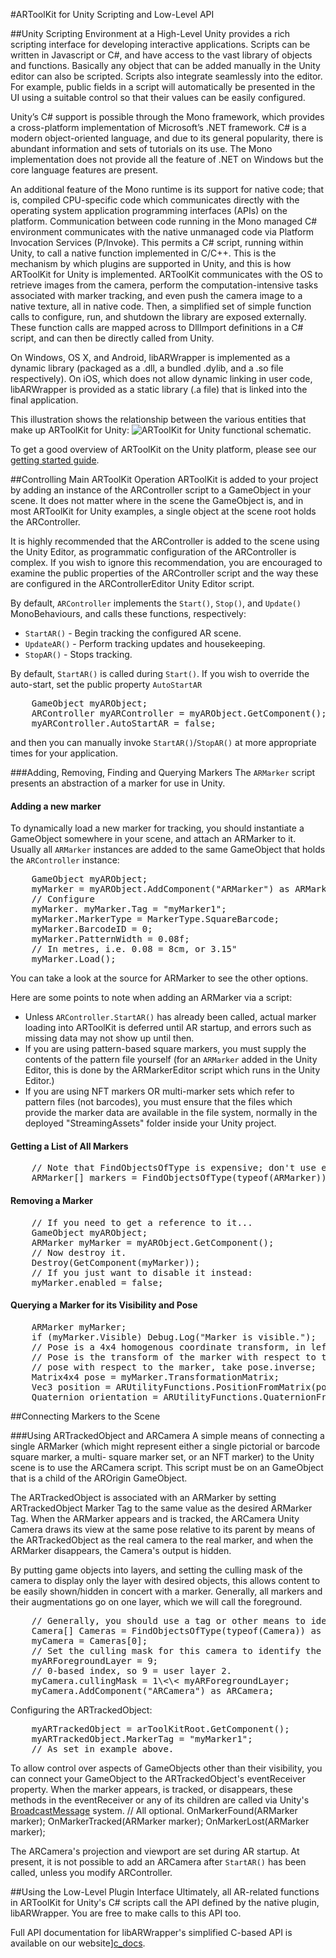 #ARToolKit for Unity Scripting and Low-Level API

##Unity Scripting Environment at a High-Level
Unity provides a rich scripting interface for developing interactive applications. Scripts can be written in Javascript or C\#, and have access to the vast library of objects and functions. Basically any object that can be added manually in the Unity editor can also be scripted. Scripts also integrate seamlessly into the editor. For example, public fields in a script will automatically be presented in the UI using a suitable control so that their values can be easily configured.

Unity’s C\# support is possible through the Mono framework, which provides a cross-platform implementation of Microsoft’s .NET framework. C\# is a modern object-oriented language, and due to its general popularity, there is abundant information and sets of tutorials on its use. The Mono implementation does not provide all the feature of .NET on Windows but the core language features are present.

An additional feature of the Mono runtime is its support for native code; that is, compiled CPU-specific code which communicates directly with the operating system application programming interfaces (APIs) on the platform. Communication between code running in the Mono managed C\# environment communicates with the native unmanaged code via Platform Invocation Services (P/Invoke). This permits a C\# script, running within Unity, to call a native function implemented in C/C++. This is
the mechanism by which plugins are supported in Unity, and this is how ARToolKit for Unity is implemented. ARToolKit communicates with the OS to retrieve images from the camera, perform the computation-intensive tasks associated with marker tracking, and even push the camera image to a native texture, all in native code. Then, a simplified set of simple function calls to configure, run, and shutdown the library are exposed externally. These function calls are mapped across to DllImport definitions in a C\# script, and can then be directly called from Unity.

On Windows, OS X, and Android, libARWrapper is implemented as a dynamic library (packaged as a .dll, a bundled .dylib, and a .so file respectively). On iOS, which does not allow dynamic linking in user code, libARWrapper is provided as a static library (.a file) that is linked into the final application.

This illustration shows the relationship between the various entities that make up ARToolKit for Unity:
![ARToolKit for Unity functional schematic.][functional_schematic]

To get a good overview of ARToolKit on the Unity platform, please see our [getting started guide][unity_getting_started].

##Controlling Main ARToolKit Operation
ARToolKit is added to your project by adding an instance of the ARController script to a GameObject in your scene. It does not matter where in the scene the GameObject is, and in most ARToolKit for Unity examples, a single object at the scene root holds the ARController.

It is highly recommended that the ARController is added to the scene using the Unity Editor, as programmatic configuration of the ARController is complex. If you wish to ignore this recommendation, you are encouraged to examine the public properties of the ARController script and the way these are configured in the ARControllerEditor Unity Editor script.

By default, `ARController` implements the `Start()`, `Stop()`, and `Update()` MonoBehaviours, and calls these functions, respectively:
-   `StartAR()` - Begin tracking the configured AR scene.
-   `UpdateAR()` - Perform tracking updates and housekeeping.
-   `StopAR()` - Stops tracking.

By default, `StartAR()` is called during `Start()`. If you wish to override the auto-start, set the public property `AutoStartAR`
<pre>
    GameObject myARObject;
    ARController myARController = myARObject.GetComponent<ARMarker>();
    myARController.AutoStartAR = false;
</pre>
and then you can manually invoke `StartAR()`/`StopAR()` at more appropriate times for your application.

###Adding, Removing, Finding and Querying Markers
The `ARMarker` script presents an abstraction of a marker for use in Unity.

#### Adding a new marker
To dynamically load a new marker for tracking, you should instantiate a GameObject somewhere in your scene, and attach an ARMarker to it. Usually all `ARMarker` instances are added to the same GameObject that holds the `ARController` instance:
<pre>
    GameObject myARObject;
    myMarker = myARObject.AddComponent("ARMarker") as ARMarker;
    // Configure
    myMarker. myMarker.Tag = "myMarker1";
    myMarker.MarkerType = MarkerType.SquareBarcode;
    myMarker.BarcodeID = 0;
    myMarker.PatternWidth = 0.08f;
    // In metres, i.e. 0.08 = 8cm, or 3.15"
    myMarker.Load();
</pre>

You can take a look at the source for ARMarker to see the other options.

Here are some points to note when adding an ARMarker via a script:

-   Unless `ARController.StartAR()` has already been called, actual marker loading into ARToolKit is deferred until AR startup, and errors such as missing data may not show up until then.
-   If you are using pattern-based square markers, you must supply the contents of the pattern file yourself (for an `ARMarker` added in the Unity Editor, this is done by the ARMarkerEditor script which runs in the Unity Editor.)
-   If you are using NFT markers OR multi-marker sets which refer to pattern files (not barcodes), you must ensure that the files which provide the marker data are available in the file system, normally in the deployed "StreamingAssets" folder inside your Unity project.

#### Getting a List of All Markers
<pre>
    // Note that FindObjectsOfType is expensive; don't use every frame.
    ARMarker[] markers = FindObjectsOfType(typeof(ARMarker)) as ARMarker[];
</pre>

#### Removing a Marker
<pre>
    // If you need to get a reference to it...
    GameObject myARObject;
    ARMarker myMarker = myARObject.GetComponent<ARMarker>();
    // Now destroy it.
    Destroy(GetComponent(myMarker));
    // If you just want to disable it instead:
    myMarker.enabled = false;
</pre>

#### Querying a Marker for its Visibility and Pose
<pre>
    ARMarker myMarker;
    if (myMarker.Visible) Debug.Log("Marker is visible.");
    // Pose is a 4x4 homogenous coordinate transform, in left-hand coordinates.
    // Pose is the transform of the marker with respect to the observing camera. To get the camera
    // pose with respect to the marker, take pose.inverse;
    Matrix4x4 pose = myMarker.TransformationMatrix;
    Vec3 position = ARUtilityFunctions.PositionFromMatrix(pose);
    Quaternion orientation = ARUtilityFunctions.QuaternionFromMatrix(pose);
</pre>

##Connecting Markers to the Scene

###Using ARTrackedObject and ARCamera
A simple means of connecting a single ARMarker (which might represent either a single pictorial or barcode square marker, a multi- square marker set, or an NFT marker) to the Unity scene is to use the ARCamera script. This script must be on an GameObject that is a child of the AROrigin GameObject.

The ARTrackedObject is associated with an ARMarker by setting ARTrackedObject Marker Tag to the same value as the desired ARMarker Tag. When the ARMarker appears and is tracked, the ARCamera Unity Camera draws its view at the same pose relative to its parent by means of the ARTrackedObject as the real camera to the real marker, and when the ARMarker disappears, the Camera's output is hidden.

By putting game objects into layers, and setting the culling mask of the camera to display only the layer with desired objects, this allows content to be easily shown/hidden in concert with a marker. Generally, all markers and their augmentations go on one layer, which we will call the foreground.
<pre>
    // Generally, you should use a tag or other means to identify the camera you want to modify.
    Camera[] Cameras = FindObjectsOfType(typeof(Camera)) as Camera[];
    myCamera = Cameras[0];
    // Set the culling mask for this camera to identify the layers you want to be shown/hidden. Do this before adding the ARCamera.
    myARForegroundLayer = 9;
    // 0-based index, so 9 = user layer 2.
    myCamera.cullingMask = 1\<\< myARForegroundLayer;
    myCamera.AddComponent("ARCamera") as ARCamera;
</pre>

Configuring the ARTrackedObject:
<pre>
    myARTrackedObject = arToolKitRoot.GetComponent<ARTrackedObject>();
    myARTrackedObject.MarkerTag = "myMarker1";
    // As set in example above.
</pre>

To allow control over aspects of GameObjects other than their visibility, you can connect your GameObject to the ARTrackedObject's eventReceiver property. When the marker appears, is tracked, or disappears, these methods in the eventReceiver or any of its children are called via Unity's [BroadcastMessage][broadcast_message] system.
<csharp>
    // All optional. OnMarkerFound(ARMarker marker);
    OnMarkerTracked(ARMarker marker);
    OnMarkerLost(ARMarker marker);
</pre>

The ARCamera's projection and viewport are set during AR startup. At present, it is not possible to add an ARCamera after `StartAR()` has been called, unless you modify ARController.

##Using the Low-Level Plugin Interface
Ultimately, all AR-related functions in ARToolKit for Unity's C\# scripts call the API defined by the native plugin, libARWrapper. You are free to make calls to this API too.

Full API documentation for libARWrapper's simplified C-based API is available on our website][c_docs].

[unity_getting_started]: 6_Unity:unity_getting_started
[functional_schematic]: :artoolkit_for_unity_functional_schematic.png
[broadcast_message]: http://docs.unity3d.com/ScriptReference/GameObject.BroadcastMessage.html
[c_docs]: http://www.artoolkit.org
